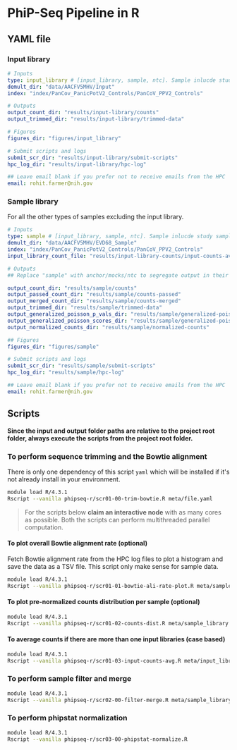 # PhiP-Seq Pipeline in R

## YAML file

### Input library
```yaml
# Inputs
type: input_library # [input_library, sample, ntc]. Sample inlucde study samples, anchors, and mocks.
demult_dir: "data/AACFV5MHV/Input"
index: "index/PanCov_PanicPotV2_Controls/PanCoV_PPV2_Controls"

# Outputs
output_count_dir: "results/input-library/counts"
output_trimmed_dir: "results/input-library/trimmed-data"

# Figures
figures_dir: "figures/input_library"

# Submit scripts and logs
submit_scr_dir: "results/input-library/submit-scripts"
hpc_log_dir: "results/input-library/hpc-log"

## Leave email blank if you prefer not to receive emails from the HPC
email: rohit.farmer@nih.gov
```

### Sample library
For all the other types of samples excluding the input library.

```yaml
# Inputs
type: sample # [input_library, sample, ntc]. Sample inlucde study samples, anchors, and mocks.
demult_dir: "data/AACFV5MHV/EVD68_Sample"
index: "index/PanCov_PanicPotV2_Controls/PanCoV_PPV2_Controls"
input_library_count_file: "results/input-library-counts/input-counts-avg.tsv"

# Outputs
## Replace "sample" with anchor/mocks/ntc to segregate output in their respective folders

output_count_dir: "results/sample/counts"
output_passed_count_dir: "results/sample/counts-passed"
output_merged_count_dir: "results/sample/counts-merged"
output_trimmed_dir: "results/sample/trimmed-data"
output_generalized_poisson_p_vals_dir: "results/sample/generalized-poisson-p-vals"
output_generalized_poisson_scores_dir: "results/sample/generalized-poisson-scores"
output_normalized_counts_dir: "results/sample/normalized-counts"

## Figures
figures_dir: "figures/sample"

# Submit scripts and logs
submit_scr_dir: "results/sample/submit-scripts"
hpc_log_dir: "results/sample/hpc-log"

## Leave email blank if you prefer not to receive emails from the HPC
email: rohit.farmer@nih.gov 
```

## Scripts
**Since the input and output folder paths are relative to the project root folder, always execute the scripts from the project root folder.**

### To perform sequence trimming and the Bowtie alignment
There is only one dependency of this script `yaml` which will be installed if it's not already install in your environment. 

```bash
module load R/4.3.1
Rscript --vanilla phipseq-r/scr01-00-trim-bowtie.R meta/file.yaml
```

> For the scripts below **claim an interactive node** with as many cores as possible. Both the scripts can perform multithreaded parallel computation.

#### To plot overall Bowtie alignment rate (optional)
Fetch Bowtie alignment rate from the HPC log files to plot a histogram and save the data as a TSV file. This script only make sense for sample data.
```bash
module load R/4.3.1
Rscript --vanilla phipseq-r/scr01-01-bowtie-ali-rate-plot.R meta/sample_library.yaml
```

#### To plot pre-normalized counts distribution per sample (optional)
```bash
module load R/4.3.1
Rscript --vanilla phipseq-r/scr01-02-counts-dist.R meta/sample_library.yaml
```

#### To average counts if there are more than one input libraries (case based)
```bash
module load R/4.3.1
Rscript --vanilla phipseq-r/scr01-03-input-counts-avg.R meta/input_library.yaml
```

### To perform sample filter and merge
```bash
module load R/4.3.1
Rscript --vanilla phipseq-r/scr02-00-filter-merge.R meta/sample_library.yaml
```

### To perform phipstat normalization
```bash
module load R/4.3.1
Rscript --vanilla phipseq-r/scr03-00-phipstat-normalize.R
```
